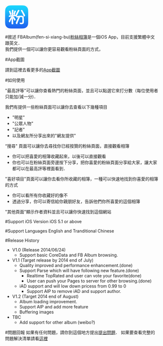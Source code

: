![pic1](img/1.1/icon.png) 

#敘述
FBAlbum(fen-si-xiang-bu)[粉絲相簿](https://itunes.apple.com/tw/app/fen-si-xiang-bu/id839324997?l=zh&mt=8)是一個iOS App，目前支援繁體中文跟英文．<br>
我們提供一個可以讓你更容易觀看粉絲頁面的方式，

  



#App截圖

請到這裡去看更多的[App截圖](AppScreenShop.md) 
<br>


#如何使用


"最高評等"可以讓你查看熱門的粉絲頁面，並且可以點選它來打分數（每位使用者只能加/減一分)．

我們有提供一些粉絲頁面可以讓你去查看以下幾種項目

* "明星"
* "公眾人物"
* "記者"
* 以及網友所分享出來的"網友提供"  

“搜尋" 頁面可以讓你去尋找你已經按贊的粉絲頁面，直接觀看相簿

*  你可以把喜愛的相簿收藏起來，以後可以直接觀看  
*  你也可以在粉絲頁面旁邊按下分享，把你喜愛的粉絲頁面分享給大家，讓大家都可以在最高評等裡面看到．

"喜好項目"頁面可以讓你去看你所收藏的相簿，一種可以快速地找到你喜愛的相簿的方式

* 你可以看所有你收藏好的像不
* 透過分享，你可以寄信給你親朋好友，告訴他們你所喜愛的這個相簿   

"其他頁面"顯示作者資料並且可以讓你快速找到這個網站


#Support iOS Version
  iOS 5.1 or above

#Support Languages
  English and Tranditional Chinese

#Release History
* V1.0 (Release 2014/06/24)
  * Support basic CoreData and FB Album browsing.
* V1.1 (Target release by 2014 end of July)
  * Quality improved and performance enhancement.(done)
  * Support Parse which will have following new feature.(done)
    * Realtime TopRated and user can vote your favorite(done)
    * User can push your Pages to server for other browsing.(done)
  * iAD support and will low down pricess from 0.99 to 0
    * Support AIP to remove iAD and support author.  
* V1.2 (Target 2014 end of August)
  * Album loading improvement.
  * Support AIP and add more feature
  * Buffering images
* TBC
  * Add support for other album (weibo?)

#問題回報
  如果有任何問題，請你到這個地方提出[提出問題](https://github.com/kkdai/iOS-APP-FBAlbums/issues)．
  如果要查看完整的問題解決清單請看[這裡](issues.md)